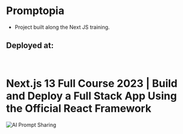 # Promptopia
* Project built along the Next JS training.

## Deployed at:
<br />

# Next.js 13 Full Course 2023 | Build and Deploy a Full Stack App Using the Official React Framework
![AI Prompt Sharing](https://i.ibb.co/9pQNZZy/Thumbnail-27.png)
